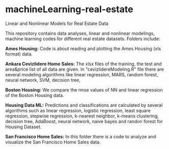 # machineLearning-real-estate
Linear and Nonlinear Models for Real Estate Data

This repository contains data analyses, linear and nonlinear modelings, machine learning codes for different real estate datasets. Folders include:

**Ames Housing:** Code is about reading and plotting the Ames Housing (xls format) data.

**Ankara Cevizlidere Home Sales:** The xlsx files of the training, the test and area&price list of all data are given. In "cevizlidereModeling.R" file there are several modeling algorithms like linear regression, MARS, random forest, neural network, SVM, decision tree,  

**Boston Housing:** We compare the rmse values of NN and linear regression of the Boston Housing data.

**Housing Data ML:** Predictions and classifications are calculated by several algorithms such as linear regression, logistic regression, least square regression, stepwise regression, k-nearest neighbor, k-means clustering, decision tree, AdaBoost, neural network, naive bayes and randon forest for Housing Dataset.

**San Francisco Home Sales:** In this folder there is a code to analyze and visualize the San Francisco Home Sales data.
